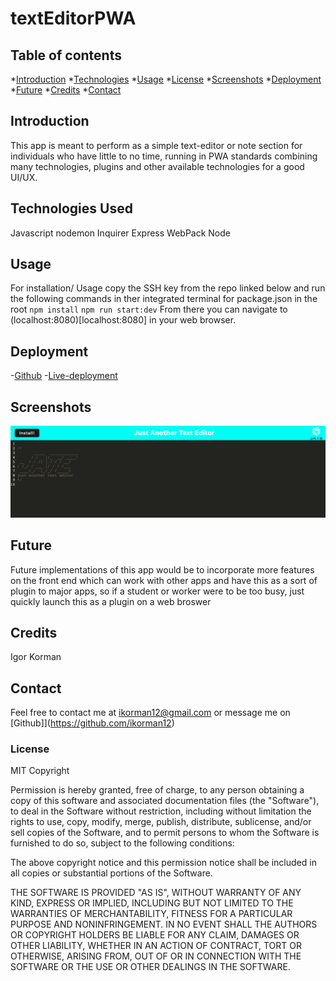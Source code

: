 # textEditorPWA

## Table of contents
*[Introduction](#introduction)
*[Technologies](#technologies-used)
*[Usage](#usage)
*[License](#License)
*[Screenshots](#Screenshots)
*[Deployment](#Deployment)
*[Future](#Future)
*[Credits](#Credits)
*[Contact](#contact)

## Introduction

This app is meant to perform as a simple text-editor or note section for individuals who have little to no time, running in PWA standards combining many technologies, plugins and other available technologies for a good UI/UX.


## Technologies Used
Javascript
nodemon
Inquirer
Express
WebPack
Node


## Usage

For installation/ Usage copy the SSH key from the repo linked below and run the following commands in ther integrated terminal for package.json in the root
`npm install`
`npm run start:dev`
From there you can navigate to (localhost:8080)[localhost:8080] in your web browser.


## Deployment
-[Github](https://github.com/ikorman12/textEditorPWA)
-[Live-deployment](https://salty-oasis-46773.herokuapp.com/)

## Screenshots
![localhost:8080](./images/Screen%20Shot%202022-12-07%20at%206.48.33%20PM.png)

## Future
Future implementations of this app would be to incorporate more features on the front end which can work with other apps and have this as a sort of plugin to major apps, so if a student or worker were to be too busy, just quickly launch this as a plugin on a web broswer


## Credits
Igor Korman

## Contact
Feel free to contact me at [ikorman12@gmail.com](ikorman12@gmail.com) or message me on [Github]](https://github.com/ikorman12)

### License
MIT
Copyright 

Permission is hereby granted, free of charge, to any person obtaining a copy of this software and associated documentation files (the "Software"), to deal in the Software without restriction, including without limitation the rights to use, copy, modify, merge, publish, distribute, sublicense, and/or sell copies of the Software, and to permit persons to whom the Software is furnished to do so, subject to the following conditions:

The above copyright notice and this permission notice shall be included in all copies or substantial portions of the Software.

THE SOFTWARE IS PROVIDED "AS IS", WITHOUT WARRANTY OF ANY KIND, EXPRESS OR IMPLIED, INCLUDING BUT NOT LIMITED TO THE WARRANTIES OF MERCHANTABILITY, FITNESS FOR A PARTICULAR PURPOSE AND NONINFRINGEMENT. IN NO EVENT SHALL THE AUTHORS OR COPYRIGHT HOLDERS BE LIABLE FOR ANY CLAIM, DAMAGES OR OTHER LIABILITY, WHETHER IN AN ACTION OF CONTRACT, TORT OR OTHERWISE, ARISING FROM, OUT OF OR IN CONNECTION WITH THE SOFTWARE OR THE USE OR OTHER DEALINGS IN THE SOFTWARE.